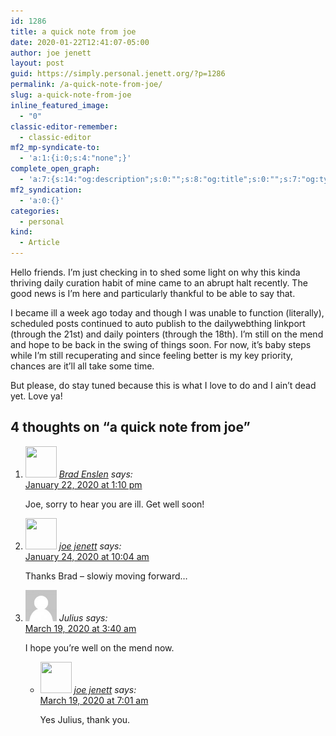 ```yaml
---
id: 1286
title: a quick note from joe
date: 2020-01-22T12:41:07-05:00
author: joe jenett
layout: post
guid: https://simply.personal.jenett.org/?p=1286
permalink: /a-quick-note-from-joe/
slug: a-quick-note-from-joe
inline_featured_image:
  - "0"
classic-editor-remember:
  - classic-editor
mf2_mp-syndicate-to:
  - 'a:1:{i:0;s:4:"none";}'
complete_open_graph:
  - 'a:7:{s:14:"og:description";s:0:"";s:8:"og:title";s:0:"";s:7:"og:type";s:0:"";s:12:"twitter:card";s:7:"summary";s:15:"twitter:creator";s:0:"";s:19:"twitter:description";s:0:"";s:8:"og:image";s:0:"";}'
mf2_syndication:
  - 'a:0:{}'
categories:
  - personal
kind:
  - Article
---
```

Hello friends. I’m just checking in to shed some light on why this kinda thriving daily curation habit of mine came to an abrupt halt recently. The good news is I’m here and particularly thankful to be able to say that.

I became ill a week ago today and though I was unable to function (literally), scheduled posts continued to auto publish to the dailywebthing linkport (through the 21st) and daily pointers (through the 18th). I’m still on the mend and hope to be back in the swing of things soon. For now, it’s baby steps while I’m still recuperating and since feeling better is my key priority, chances are it’ll all take some time.

But please, do stay tuned because this is what I love to do and I ain’t dead yet. Love ya!

<h2 id="comments-title">4 thoughts on “<span>a quick note from joe</span>”		</h2>


<ol class="commentlist">
<li class="comment even thread-even depth-1 h-cite h-entry p-comment" id="li-comment-164">
<article id="comment-164" class="comment _mPS2id-t mPS2id-target" itemprop="comment" itemscope="" itemtype="http://schema.org/Comment">
<footer>
<address class="comment-author p-author author vcard hcard h-card" itemprop="creator" itemscope="" itemtype="http://schema.org/Person">
<img alt="" src="https://secure.gravatar.com/avatar/0ce8b2c406e423f114e39fd4d128c31d?s=50&amp;d=mm&amp;r=pg" srcset="https://secure.gravatar.com/avatar/0ce8b2c406e423f114e39fd4d128c31d?s=100&amp;d=mm&amp;r=pg 2x" class="avatar avatar-50 photo u-photo" itemprop="image" loading="lazy" width="50" height="50">				<cite class="fn p-name" itemprop="name"><a href="https://ramblinggit.com/" rel="external nofollow ugc" class="u-url url">Brad Enslen</a></cite> <span class="says">says:</span>					</address>
<!-- .comment-author .vcard -->

<div class="comment-meta commentmetadata">
<a href="/a-quick-note-from-joe/#comment-164" class="__mPS2id _mPS2id-h mPS2id-highlight"><time class="updated published dt-updated dt-published" datetime="2020-01-22T13:10:41-05:00" itemprop="datePublished dateModified dateCreated">
January 22, 2020 at 1:10 pm						</time></a>
</div>
<!-- .comment-meta .commentmetadata -->
</footer>

<div class="comment-content e-content p-summary p-name" itemprop="text name description">
<p>Joe,  sorry to hear you are ill.  Get well soon!</p>
</div>

<div class="reply">
</div>
<!-- .reply -->
</article><!-- #comment-## -->
</li>
<!-- #comment-## -->
<li class="comment byuser comment-author-admin bypostauthor odd alt thread-odd thread-alt depth-1 h-cite h-entry p-comment" id="li-comment-166">
<article id="comment-166" class="comment _mPS2id-t mPS2id-target mPS2id-target-last" itemprop="comment" itemscope="" itemtype="http://schema.org/Comment">
<footer>
<address class="comment-author p-author author vcard hcard h-card" itemprop="creator" itemscope="" itemtype="http://schema.org/Person">
<img alt="" src="https://secure.gravatar.com/avatar/0bf0445b4e4b39f830b186b7e23195a1?s=50&amp;d=mm&amp;r=pg" srcset="https://secure.gravatar.com/avatar/0bf0445b4e4b39f830b186b7e23195a1?s=100&amp;d=mm&amp;r=pg 2x" class="avatar avatar-50 photo u-photo" itemprop="image" loading="lazy" width="50" height="50">				<cite class="fn p-name" itemprop="name"><a href="/" rel="external nofollow ugc" class="u-url url">joe jenett</a></cite> <span class="says">says:</span>					</address>
<!-- .comment-author .vcard -->

<div class="comment-meta commentmetadata">
<a href="/a-quick-note-from-joe/#comment-166" class="__mPS2id _mPS2id-h mPS2id-highlight"><time class="updated published dt-updated dt-published" datetime="2020-01-24T10:04:04-05:00" itemprop="datePublished dateModified dateCreated">
January 24, 2020 at 10:04 am						</time></a>
</div>
<!-- .comment-meta .commentmetadata -->
</footer>

<div class="comment-content e-content p-summary p-name" itemprop="text name description">
<p>Thanks Brad – slowiy moving forward…</p>
</div>

<div class="reply">
</div>
<!-- .reply -->
</article><!-- #comment-## -->
</li>
<!-- #comment-## -->
<li class="comment even thread-even depth-1 h-cite h-entry p-comment" id="li-comment-175">
<article id="comment-175" class="comment _mPS2id-t" itemprop="comment" itemscope="" itemtype="http://schema.org/Comment">
<footer>
<address class="comment-author p-author author vcard hcard h-card" itemprop="creator" itemscope="" itemtype="http://schema.org/Person">
<img alt="" src="/wp-content/plugins/webmention/img/mm.jpg" srcset="/wp-content/plugins/webmention/img/mm.jpg 2x" class="avatar avatar-50 photo avatar-default u-photo" itemprop="image" loading="lazy" width="50" height="50">				<cite class="fn p-name" itemprop="name">Julius</cite> <span class="says">says:</span>					</address>
<!-- .comment-author .vcard -->

<div class="comment-meta commentmetadata">
<a href="/a-quick-note-from-joe/#comment-175" class="__mPS2id _mPS2id-h"><time class="updated published dt-updated dt-published" datetime="2020-03-19T03:40:22-04:00" itemprop="datePublished dateModified dateCreated">
March 19, 2020 at 3:40 am						</time></a>
</div>
<!-- .comment-meta .commentmetadata -->
</footer>

<div class="comment-content e-content p-summary p-name" itemprop="text name description">
<p>I hope you’re well on the mend now.</p>
</div>

<div class="reply">
</div>
<!-- .reply -->
</article><!-- #comment-## -->
<ul class="children">
<li class="comment byuser comment-author-admin bypostauthor odd alt depth-2 h-cite h-entry p-comment" id="li-comment-176">
<article id="comment-176" class="comment _mPS2id-t" itemprop="comment" itemscope="" itemtype="http://schema.org/Comment">
<footer>
<address class="comment-author p-author author vcard hcard h-card" itemprop="creator" itemscope="" itemtype="http://schema.org/Person">
<img alt="" src="https://secure.gravatar.com/avatar/0bf0445b4e4b39f830b186b7e23195a1?s=50&amp;d=mm&amp;r=pg" srcset="https://secure.gravatar.com/avatar/0bf0445b4e4b39f830b186b7e23195a1?s=100&amp;d=mm&amp;r=pg 2x" class="avatar avatar-50 photo u-photo" itemprop="image" loading="lazy" width="50" height="50">				<cite class="fn p-name" itemprop="name"><a href="/" rel="external nofollow ugc" class="u-url url">joe jenett</a></cite> <span class="says">says:</span>					</address>
<!-- .comment-author .vcard -->

<div class="comment-meta commentmetadata">
<a href="/a-quick-note-from-joe/#comment-176" class="__mPS2id _mPS2id-h"><time class="updated published dt-updated dt-published" datetime="2020-03-19T07:01:03-04:00" itemprop="datePublished dateModified dateCreated">
March 19, 2020 at 7:01 am						</time></a>
</div>
<!-- .comment-meta .commentmetadata -->
</footer>

<div class="comment-content e-content p-summary p-name" itemprop="text name description">
<p>Yes Julius, thank you.</p>
</div>

<div class="reply">
</div>
<!-- .reply -->
</article><!-- #comment-## -->
</li>
<!-- #comment-## -->
</ul>
<!-- .children -->
</li>
<!-- #comment-## -->
</ol>
